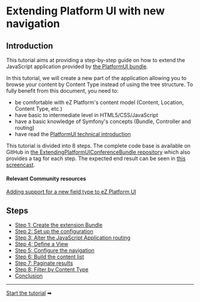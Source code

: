 # Extending Platform UI with new navigation

## Introduction

This tutorial aims at providing a step-by-step guide on how to extend the JavaScript application provided by [the PlatformUI bundle](https://github.com/ezsystems/PlatformUIBundle). 

In this tutorial, we will create a new part of the application allowing you to browse your content by Content Type instead of using the tree structure. To fully benefit from this document, you need to:

- be comfortable with eZ Platform's content model (Content, Location, Content Type, etc.)
- have basic to intermediate level in HTML5/CSS/JavaScript
- have a basic knowledge of Symfony's concepts (Bundle, Controller and routing)
- have read the [PlatformUI technical introduction](../../guide/extending_ez_platform.md)

This tutorial is divided into 8 steps. The complete code base is available on GitHub in [the ExtendingPlatformUIConferenceBundle repository](https://github.com/ezsystems/ExtendingPlatformUIConferenceBundle) which also provides a tag for each step. The expected end result can be seen in [this screencast](https://youtu.be/qeww3XBj-is).

#### Relevant Community resources

[Adding support for a new field type to eZ Platform UI](http://www.netgenlabs.com/Blog/Adding-support-for-a-new-field-type-to-eZ-Publish-Platform-UI)

## Steps

- [Step 1: Create the extension Bundle](1_create_the_extension_bundle.md)
- [Step 2: Set up the configuration](2_set_up_the_configuration.md)
- [Step 3: Alter the JavaScript Application routing](3_alter_the_javascript_application_routing.md)
- [Step 4: Define a View](4_define_a_view.md)
- [Step 5: Configure the navigation](5_configure_the_navigation.md)
- [Step 6: Build the content list](6_build_the_content_list.md)
- [Step 7: Paginate results](7_paginate_results.md)
- [Step 8: Filter by Content Type](8_filter_by_content_type.md)
- [Conclusion](conclusion.md)


------

[Start the tutorial](1_create_the_extension_bundle.md) ➡
